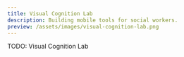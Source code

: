 ```yaml
---
title: Visual Cognition Lab
description: Building mobile tools for social workers.
preview: /assets/images/visual-cognition-lab.png
---
```


TODO: Visual Cognition Lab
